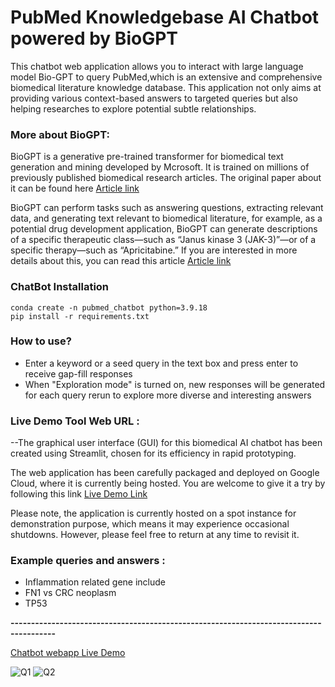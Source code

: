 # PubMed Knowledgebase AI Chatbot powered by BioGPT
This chatbot web application allows you to interact with large language model Bio-GPT to query PubMed,which is an extensive and comprehensive biomedical literature knowledge database. This application not only aims at providing various context-based answers to targeted queries but also helping researches to explore potential subtle relationships.

### More about BioGPT:
BioGPT is a generative pre-trained transformer for biomedical text generation and mining developed by Mcrosoft. 
It is trained on millions of previously published biomedical research articles. 
The original paper about it can be found here [Article link](https://academic.oup.com/bib/article-abstract/23/6/bbac409/6713511?redirectedFrom=fulltext)

BioGPT can perform tasks such as answering questions, extracting relevant data, and generating text relevant to biomedical literature, 
for example, as a potential drug development application, BioGPT can generate descriptions of a specific therapeutic class—such as
 “Janus kinase 3 (JAK-3)”—or of a specific therapy—such as “Apricitabine.” If you are interested in more details about this, you can read this article [Article link](https://www.clinicaltrialsarena.com/news/biogpt-healthcare/?cf-view)


### ChatBot Installation
```
conda create -n pubmed_chatbot python=3.9.18
pip install -r requirements.txt
```

### How to use?
- Enter a keyword or a seed query in the text box and press enter to receive gap-fill responses
- When "Exploration mode" is turned on, new responses will be generated for each query rerun to explore more diverse and interesting answers


### **Live Demo Tool Web URL** : 

 --The graphical user interface (GUI) for this biomedical AI chatbot has been created using Streamlit, chosen for its efficiency in rapid prototyping.

   The web application has been carefully packaged and deployed on Google Cloud, where it is currently being hosted. You are welcome to give it a try by following this link [Live Demo Link](http://34.23.165.128:8501/) 

   Please note, the application is currently hosted on a spot instance for demonstration purpose, which means it may experience occasional shutdowns. However, please feel free to return at any time to revisit it.



### Example queries and answers :
 - Inflammation related gene include
 - FN1 vs CRC neoplasm
 - TP53 
 
 **---------------------------------------------------------------------------------------**
 
 [Chatbot webapp Live Demo](http://34.23.165.128:8501/) 
 
 
 ![Q1](https://github.com/mojocraftdojo/pubmed_chatbot_llm/blob/main/UI_demo1.png "demo1")
 ![Q2](https://github.com/mojocraftdojo/pubmed_chatbot_llm/blob/main/UI_demo2.png "demo2")

 
 
